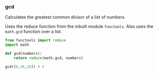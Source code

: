 ### gcd

Calculates the greatest common divisor of a list of numbers.

Uses the reduce function from the inbuilt module `functools`. Also uses the `math.gcd` function over a list.

```python
from functools import reduce
import math

def gcd(numbers):
    return reduce(math.gcd, numbers)
```

``` python
gcd([8,36,28]) # 4
```